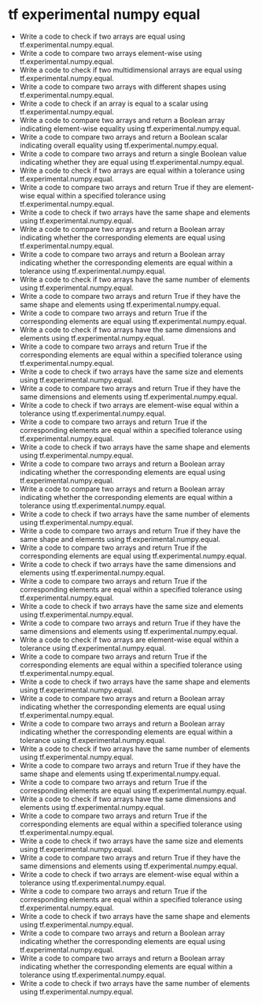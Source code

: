 # tf experimental numpy equal

- Write a code to check if two arrays are equal using tf.experimental.numpy.equal.
- Write a code to compare two arrays element-wise using tf.experimental.numpy.equal.
- Write a code to check if two multidimensional arrays are equal using tf.experimental.numpy.equal.
- Write a code to compare two arrays with different shapes using tf.experimental.numpy.equal.
- Write a code to check if an array is equal to a scalar using tf.experimental.numpy.equal.
- Write a code to compare two arrays and return a Boolean array indicating element-wise equality using tf.experimental.numpy.equal.
- Write a code to compare two arrays and return a Boolean scalar indicating overall equality using tf.experimental.numpy.equal.
- Write a code to compare two arrays and return a single Boolean value indicating whether they are equal using tf.experimental.numpy.equal.
- Write a code to check if two arrays are equal within a tolerance using tf.experimental.numpy.equal.
- Write a code to compare two arrays and return True if they are element-wise equal within a specified tolerance using tf.experimental.numpy.equal.
- Write a code to check if two arrays have the same shape and elements using tf.experimental.numpy.equal.
- Write a code to compare two arrays and return a Boolean array indicating whether the corresponding elements are equal using tf.experimental.numpy.equal.
- Write a code to compare two arrays and return a Boolean array indicating whether the corresponding elements are equal within a tolerance using tf.experimental.numpy.equal.
- Write a code to check if two arrays have the same number of elements using tf.experimental.numpy.equal.
- Write a code to compare two arrays and return True if they have the same shape and elements using tf.experimental.numpy.equal.
- Write a code to compare two arrays and return True if the corresponding elements are equal using tf.experimental.numpy.equal.
- Write a code to check if two arrays have the same dimensions and elements using tf.experimental.numpy.equal.
- Write a code to compare two arrays and return True if the corresponding elements are equal within a specified tolerance using tf.experimental.numpy.equal.
- Write a code to check if two arrays have the same size and elements using tf.experimental.numpy.equal.
- Write a code to compare two arrays and return True if they have the same dimensions and elements using tf.experimental.numpy.equal.
- Write a code to check if two arrays are element-wise equal within a tolerance using tf.experimental.numpy.equal.
- Write a code to compare two arrays and return True if the corresponding elements are equal within a specified tolerance using tf.experimental.numpy.equal.
- Write a code to check if two arrays have the same shape and elements using tf.experimental.numpy.equal.
- Write a code to compare two arrays and return a Boolean array indicating whether the corresponding elements are equal using tf.experimental.numpy.equal.
- Write a code to compare two arrays and return a Boolean array indicating whether the corresponding elements are equal within a tolerance using tf.experimental.numpy.equal.
- Write a code to check if two arrays have the same number of elements using tf.experimental.numpy.equal.
- Write a code to compare two arrays and return True if they have the same shape and elements using tf.experimental.numpy.equal.
- Write a code to compare two arrays and return True if the corresponding elements are equal using tf.experimental.numpy.equal.
- Write a code to check if two arrays have the same dimensions and elements using tf.experimental.numpy.equal.
- Write a code to compare two arrays and return True if the corresponding elements are equal within a specified tolerance using tf.experimental.numpy.equal.
- Write a code to check if two arrays have the same size and elements using tf.experimental.numpy.equal.
- Write a code to compare two arrays and return True if they have the same dimensions and elements using tf.experimental.numpy.equal.
- Write a code to check if two arrays are element-wise equal within a tolerance using tf.experimental.numpy.equal.
- Write a code to compare two arrays and return True if the corresponding elements are equal within a specified tolerance using tf.experimental.numpy.equal.
- Write a code to check if two arrays have the same shape and elements using tf.experimental.numpy.equal.
- Write a code to compare two arrays and return a Boolean array indicating whether the corresponding elements are equal using tf.experimental.numpy.equal.
- Write a code to compare two arrays and return a Boolean array indicating whether the corresponding elements are equal within a tolerance using tf.experimental.numpy.equal.
- Write a code to check if two arrays have the same number of elements using tf.experimental.numpy.equal.
- Write a code to compare two arrays and return True if they have the same shape and elements using tf.experimental.numpy.equal.
- Write a code to compare two arrays and return True if the corresponding elements are equal using tf.experimental.numpy.equal.
- Write a code to check if two arrays have the same dimensions and elements using tf.experimental.numpy.equal.
- Write a code to compare two arrays and return True if the corresponding elements are equal within a specified tolerance using tf.experimental.numpy.equal.
- Write a code to check if two arrays have the same size and elements using tf.experimental.numpy.equal.
- Write a code to compare two arrays and return True if they have the same dimensions and elements using tf.experimental.numpy.equal.
- Write a code to check if two arrays are element-wise equal within a tolerance using tf.experimental.numpy.equal.
- Write a code to compare two arrays and return True if the corresponding elements are equal within a specified tolerance using tf.experimental.numpy.equal.
- Write a code to check if two arrays have the same shape and elements using tf.experimental.numpy.equal.
- Write a code to compare two arrays and return a Boolean array indicating whether the corresponding elements are equal using tf.experimental.numpy.equal.
- Write a code to compare two arrays and return a Boolean array indicating whether the corresponding elements are equal within a tolerance using tf.experimental.numpy.equal.
- Write a code to check if two arrays have the same number of elements using tf.experimental.numpy.equal.